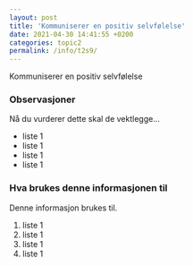 ```yaml
---
layout: post
title: 'Kommuniserer en positiv selvfølelse'
date: 2021-04-30 14:41:55 +0200
categories: topic2
permalink: /info/t2s9/
---
```


Kommuniserer en positiv selvfølelse

### Observasjoner

Nå du vurderer dette skal de vektlegge...

- liste 1
- liste 1
- liste 1
- liste 1

### Hva brukes denne informasjonen til

Denne informasjon brukes til.

1. liste 1
2. liste 1
3. liste 1
4. liste 1
